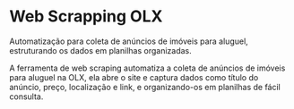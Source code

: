 # Web Scrapping OLX
Automatização para coleta de anúncios de imóveis para aluguel, estruturando os dados em planilhas organizadas.

A ferramenta de web scraping automatiza a coleta de anúncios de imóveis para aluguel na OLX, ela abre o site e captura dados como título do anúncio, preço, localização e link, e organizando-os em planilhas de fácil consulta.
